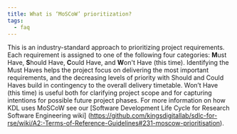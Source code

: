 ```yaml
---
title: What is ‘MoSCoW’ prioritization? 
tags:
  - faq
---
```


This is an industry-standard approach to prioritizing project requirements. Each requirement is assigned to one of the following four categories: **M**ust Have, **S**hould Have, **C**ould Have, and **W**on't Have (this time). Identifying the Must Haves helps the project focus on delivering the most important requirements, and the decreasing levels of priority with Should and Could Haves build in contingency to the overall delivery timetable. Won’t Have (this time) is useful both for clarifying project scope and for capturing intentions for possible future project phases. For more information on how KDL uses MoSCoW see our [Software Development Life Cycle for Research Software Engineering wiki] (https://github.com/kingsdigitallab/sdlc-for-rse/wiki/A2:-Terms-of-Reference-Guidelines#231-moscow-prioritisation). 
